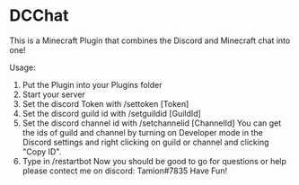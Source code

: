 # DCChat
This is a Minecraft Plugin that combines the Discord and Minecraft chat into one!

Usage:
1. Put the Plugin into your Plugins folder
2. Start your server
3. Set the discord Token with /settoken [Token]
4. Set the discord guild id with /setguildid [GuildId]
5. Set the discord channel id with /setchannelid [ChannelId]
You can get the ids of guild and channel by turning on Developer mode in the Discord settings and right clicking on guild or channel and clicking "Copy ID".
6. Type in /restartbot
Now you should be good to go for questions or help please contect me on discord: Tamion#7835
Have Fun!
